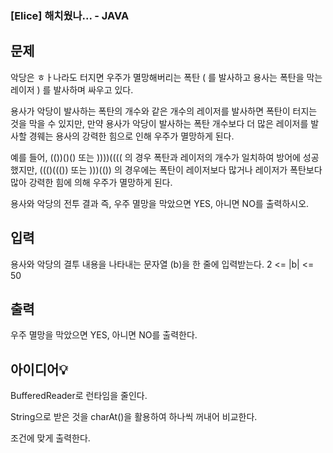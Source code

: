 ### [Elice] 해치웠나... - JAVA


## 문제
악당은 ㅎㅏ나라도 터지면 우주가 멸망해버리는 폭탄 ( 를 발사하고 용사는 폭탄을 막는 레이저 ) 를 발사하며 싸우고 있다.

용사가 악당이 발사하는 폭탄의 개수와 같은 개수의 레이저를 발사하면 폭탄이 터지는 것을 막을 수 있지만, 만약 용사가 악당이 발사하는 폭탄 개수보다 더 많은 레이저를 발사할 경웨는 용사의 강력한 힘으로 인해 우주가 멸망하게 된다.

예를 들어, (())()() 또는 ))))(((( 의 경우 폭탄과 레이저의 개수가 일치하여 방어에 성공했지만, ((()((()) 또는 )))(()) 의 경우에는 폭탄이 레이저보다 많거나 레이저가 폭탄보다 많아 강력한 힘에 의해 우주가 멸망하게 된다.

용사와 악당의 전투 결과 즉, 우주 멸망을 막았으면 YES, 아니면 NO를 출력하시오.

## 입력
용사와 악당의 결투 내용을 나타내는 문자열 (b)을 한 줄에 입력받는다.
2 <= |b| <= 50

## 출력
우주 멸망을 막았으면 YES, 아니면 NO를 출력한다.

## 아이디어💡
BufferedReader로 런타임을 줄인다.

String으로 받은 것을 charAt()을 활용하여 하나씩 꺼내어 비교한다.

조건에 맞게 출력한다.
